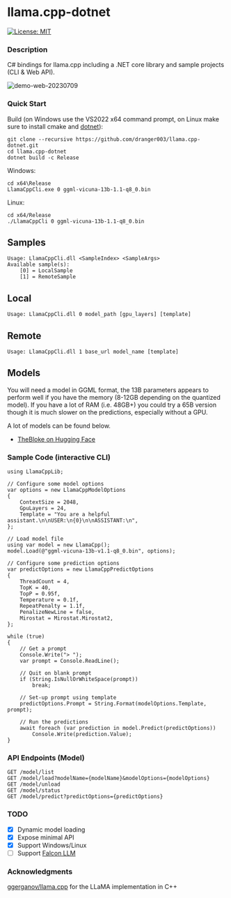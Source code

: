 # llama.cpp-dotnet

[![License: MIT](https://img.shields.io/badge/License-MIT-yellow.svg)](https://opensource.org/licenses/MIT)

### Description

C# bindings for llama.cpp including a .NET core library and sample projects (CLI & Web API).

![demo-web-20230709](https://github.com/dranger003/llama.cpp-dotnet/assets/1760549/c80b7848-30ab-4346-97db-90ce115ebdc4)

### Quick Start

Build (on Windows use the VS2022 x64 command prompt, on Linux make sure to install cmake and [dotnet](https://learn.microsoft.com/en-us/dotnet/core/install/linux)):
```
git clone --recursive https://github.com/dranger003/llama.cpp-dotnet.git
cd llama.cpp-dotnet
dotnet build -c Release
```

Windows:
```
cd x64\Release
LlamaCppCli.exe 0 ggml-vicuna-13b-1.1-q8_0.bin
```

Linux:
```
cd x64/Release
./LlamaCppCli 0 ggml-vicuna-13b-1.1-q8_0.bin
```

## Samples
```
Usage: LlamaCppCli.dll <SampleIndex> <SampleArgs>
Available sample(s):
    [0] = LocalSample
    [1] = RemoteSample
```
## Local
```
Usage: LlamaCppCli.dll 0 model_path [gpu_layers] [template]
```
## Remote
```
Usage: LlamaCppCli.dll 1 base_url model_name [template]
```

## Models

You will need a model in GGML format, the 13B parameters appears to perform well if you have the memory (8-12GB depending on the quantized model).
If you have a lot of RAM (i.e. 48GB+) you could try a 65B version though it is much slower on the predictions, especially without a GPU.

A lot of models can be found below.

- [TheBloke on Hugging Face](https://huggingface.co/TheBloke)

### Sample Code (interactive CLI)
```
using LlamaCppLib;

// Configure some model options
var options = new LlamaCppModelOptions
{
    ContextSize = 2048,
    GpuLayers = 24,
    Template = "You are a helpful assistant.\n\nUSER:\n{0}\n\nASSISTANT:\n",
};

// Load model file
using var model = new LlamaCpp();
model.Load(@"ggml-vicuna-13b-v1.1-q8_0.bin", options);

// Configure some prediction options
var predictOptions = new LlamaCppPredictOptions
{
    ThreadCount = 4,
    TopK = 40,
    TopP = 0.95f,
    Temperature = 0.1f,
    RepeatPenalty = 1.1f,
    PenalizeNewLine = false,
    Mirostat = Mirostat.Mirostat2,
};

while (true)
{
    // Get a prompt
    Console.Write("> ");
    var prompt = Console.ReadLine();

    // Quit on blank prompt
    if (String.IsNullOrWhiteSpace(prompt))
        break;

    // Set-up prompt using template
    predictOptions.Prompt = String.Format(modelOptions.Template, prompt);

    // Run the predictions
    await foreach (var prediction in model.Predict(predictOptions))
        Console.Write(prediction.Value);
}
```

### API Endpoints (Model)
```
GET /model/list
GET /model/load?modelName={modelName}&modelOptions={modelOptions}
GET /model/unload
GET /model/status
GET /model/predict?predictOptions={predictOptions}
```

### TODO

- [X] Dynamic model loading
- [X] Expose minimal API
- [X] Support Windows/Linux
- [ ] Support [Falcon LLM](https://github.com/cmp-nct/ggllm.cpp)

### Acknowledgments
[ggerganov/llama.cpp](https://github.com/ggerganov/llama.cpp) for the LLaMA implementation in C++
